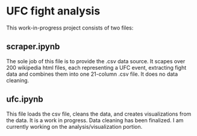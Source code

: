 # UFC fight analysis

This work-in-progress project consists of two files:

## scraper.ipynb
The sole job of this file is to provide the .csv data source. It scapes over 200 wikipedia html files, each representing a UFC event, extracting fight data and combines them into one 21-column .csv file. It does no data cleaning.

## ufc.ipynb
This file loads the csv file, cleans the data, and creates visualizations from the data. It is a work in progress. Data cleaning has been finalized. I am currently working on the analysis/visualization portion.
